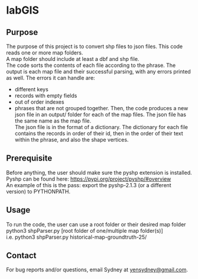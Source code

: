 # labGIS
## Purpose
The purpose of this project is to convert shp files to json files. This code reads one or more map folders.  
A map folder should include at least a dbf and shp file.  
The code sorts the contents of each file according to the phrase.
The output is each map file and their successful parsing, with any errors printed as well. The errors it can handle are: 
- different keys
- records with empty fields
- out of order indexes
- phrases that are not grouped together.
Then, the code produces a new json file in an output/ folder for each of the map files. The json file has the same name as the map file.  
The json file is in the format of a dictionary. The dictionary for each file contains the records in order of their id, then in the order of their text within the phrase, and also the shape vertices. 
## Prerequisite
Before anything, the user should make sure the pyshp extension is installed.  
Pyshp can be found here: https://pypi.org/project/pyshp/#overview  
An example of this is the pass:
export the pyshp-2.1.3 (or a different version) to PYTHONPATH.  
## Usage
To run the code, the user can use a root folder or their desired map folder  
python3 shpParser.py [root folder of one/multiple map folder(s)]  
i.e. python3 shpParser.py historical-map-groundtruth-25/  
## Contact
For bug reports and/or questions, email Sydney at yensydney@gmail.com.
